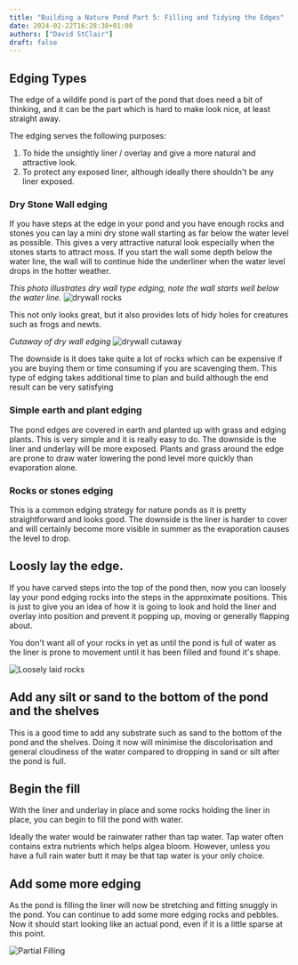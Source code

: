```yaml
---
title: "Building a Nature Pond Part 5: Filling and Tidying the Edges"
date: 2024-02-22T16:28:38+01:00
authors: ["David StClair"]
draft: false
---
```


## Edging Types
The edge of a wildife pond is part of the pond that does need a bit of thinking, and it can be the part which is hard to make look nice, at least straight away.

The edging serves the following purposes:

1. To hide the unsightly liner / overlay and give a more natural and attractive look.
2. To protect any exposed liner, although ideally there shouldn't be any liner exposed.

### Dry Stone Wall edging
If you have steps at the edge in your pond and you have enough rocks and stones you can lay a mini dry stone wall starting as far below the water level as possible.  This gives a very attractive natural look especially when the stones starts to attract moss. If you start the wall some depth below the water line, the wall will to continue hide the underliner when the water level drops in the hotter weather.


*This photo illustrates dry wall type edging, note the wall starts well below the water line.*
![drywall rocks](../20240226-pond-drywall.jpg)

This not only looks great, but it also provides lots of hidy holes for creatures such as frogs and newts.

*Cutaway of dry wall edging*
![drywall cutaway](../dry-stone-edging.png)

The downside is it does take quite a lot of rocks which can be expensive if you are buying them or time consuming if you are scavenging them. This type of edging takes additional time to plan and build although the end result can be very satisfying

### Simple earth and plant edging
The pond edges are covered in earth and planted up with grass and edging plants.  This is very simple and it is really easy to do.  The downside is the liner and underlay will be more exposed. Plants and grass around the edge are prone to draw water lowering the pond level more quickly than evaporation alone.

### Rocks or stones edging
This is a common edging strategy for nature ponds as it is pretty straightforward and looks good.  The downside is the liner is harder to cover and will certainly become more visible in summer as the evaporation causes the level to drop.

##  Loosly lay the edge.
If you have carved steps into the top of the pond then, now you can loosely lay your pond edging rocks into the steps in the approximate positions. This is just to give you an idea of how it is going to look and hold the liner and overlay into position and prevent it popping up, moving or generally flapping about.

You don't want all of your rocks in yet as until the pond is full of water as the liner is prone to movement until it has been filled and found it's shape.


![Loosely laid rocks](../pond-rocks-loose.jpg)

## Add any silt or sand to the bottom of the pond and the shelves
This is a good time to add any substrate such as sand to the bottom of the pond and the shelves.  Doing it now will minimise the discolorisation and general cloudiness of the water compared to dropping in sand or silt after the pond is full.

## Begin the fill
With the liner and underlay in place and some rocks holding the liner in place, you can begin to fill the pond with water.

Ideally the water would be rainwater rather than tap water. Tap water often contains extra nutrients which helps algea bloom.  However, unless you have a full rain water butt it may be that tap water is your only choice.


## Add some more edging
As the pond is filling the liner will now be stretching and fitting snuggly in the pond.  You can continue to add some more edging rocks and pebbles.  Now it should start looking like an actual pond, even if it is a little sparse at this point.

![Partial Filling](../filling-pond.jpg)
